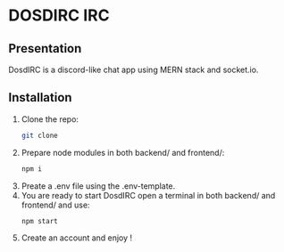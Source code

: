 #  DOSDIRC IRC


##  Presentation
DosdIRC is a discord-like chat app using MERN stack and socket.io.

## Installation
  1. Clone the repo:
     ```sh
     git clone
     ```
  3. Prepare node modules in both backend/ and frontend/:
     ```sh
     npm i
     ```
  5. Preate a .env file using the .env-template.
  6. You are ready to start DosdIRC open a terminal in both backend/ and frontend/ and use:
     ```sh
     npm start
     ```
  8. Create an account and enjoy !
